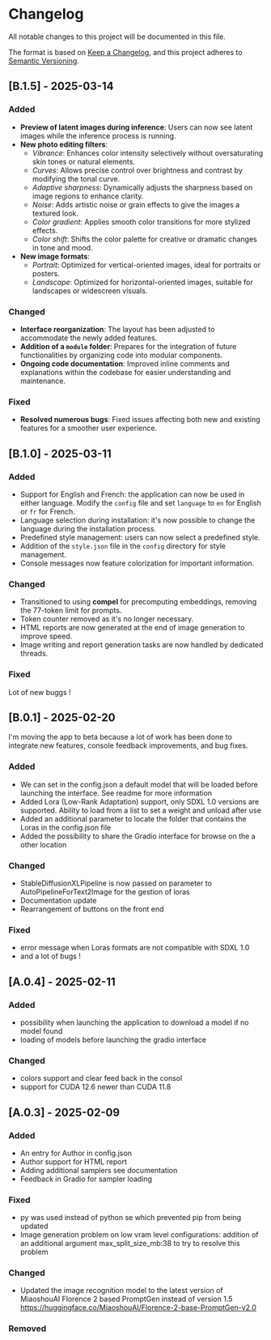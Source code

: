 # Changelog

All notable changes to this project will be documented in this file.

The format is based on [Keep a Changelog](https://keepachangelog.com/en/1.1.0/),
and this project adheres to [Semantic Versioning](https://semver.org/spec/v2.0.0.html).

## [B.1.5] - 2025-03-14
### Added
- **Preview of latent images during inference**: Users can now see latent images while the inference process is running.
- **New photo editing filters**:
  - *Vibrance*: Enhances color intensity selectively without oversaturating skin tones or natural elements.
  - *Curves*: Allows precise control over brightness and contrast by modifying the tonal curve.
  - *Adaptive sharpness*: Dynamically adjusts the sharpness based on image regions to enhance clarity.
  - *Noise*: Adds artistic noise or grain effects to give the images a textured look.
  - *Color gradient*: Applies smooth color transitions for more stylized effects.
  - *Color shift*: Shifts the color palette for creative or dramatic changes in tone and mood.
- **New image formats**:
  - *Portrait*: Optimized for vertical-oriented images, ideal for portraits or posters.
  - *Landscape*: Optimized for horizontal-oriented images, suitable for landscapes or widescreen visuals.

### Changed
- **Interface reorganization**: The layout has been adjusted to accommodate the newly added features.
- **Addition of a `module` folder**: Prepares for the integration of future functionalities by organizing code into modular components.
- **Ongoing code documentation**: Improved inline comments and explanations within the codebase for easier understanding and maintenance.

### Fixed
- **Resolved numerous bugs**: Fixed issues affecting both new and existing features for a smoother user experience.

## [B.1.0] - 2025-03-11
### Added
- Support for English and French: the application can now be used in either language. Modify the `config` file and set `language` to `en` for English or `fr` for French.
- Language selection during installation: it's now possible to change the language during the installation process.
- Predefined style management: users can now select a predefined style.
- Addition of the `style.json` file in the `config` directory for style management.
- Console messages now feature colorization for important information.

### Changed
- Transitioned to using **compel** for precomputing embeddings, removing the 77-token limit for prompts.
- Token counter removed as it's no longer necessary.
- HTML reports are now generated at the end of image generation to improve speed.
- Image writing and report generation tasks are now handled by dedicated threads.

### Fixed
Lot of new buggs !

## [B.0.1] - 2025-02-20
I'm moving the app to beta because a lot of work has been done to integrate new features, console feedback improvements, and bug fixes.
### Added
- We can set in the config.json a default model that will be loaded before launching the interface. See readme for more information
- Added Lora (Low-Rank Adaptation) support, only SDXL 1.0 versions are supported. Ability to load from a list to set a weight and unload after use
- Added an additional parameter to locate the folder that contains the Loras in the config.json file
- Added the possibility to share the Gradio interface for browse on the a other location

### Changed
- StableDiffusionXLPipeline is now passed on parameter to  AutoPipelineForText2Image for the gestion of loras
- Documentation update
- Rearrangement of buttons on the front end

### Fixed
- error message when Loras formats are not compatible with SDXL 1.0
- and a lot of bugs !

## [A.0.4] - 2025-02-11
### Added
- possibility when launching the application to download a model if no model found
- loading of models before launching the gradio interface

### Changed
- colors support and clear feed back in the consol
- support for CUDA 12.6 newer than CUDA 11.8

## [A.0.3] - 2025-02-09

### Added

- An entry for Author in config.json
- Author support for HTML report
- Adding additional samplers see documentation
- Feedback in Gradio for sampler loading


### Fixed

- py was used instead of python se which prevented pip from being updated
- Image generation problem on low vram level configurations: addition of an additional argument max_split_size_mb:38 to try to resolve this problem

### Changed

- Updated the image recognition model to the latest version of MiaoshouAI Florence 2 based PromptGen instead of version 1.5
https://huggingface.co/MiaoshouAI/Florence-2-base-PromptGen-v2.0

### Removed
